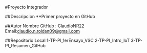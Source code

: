 #Proyecto Integrador

##Descripcion 
**Primer proyecto en GitHub

##Autor
Nombre GitHub : ClaudioNR22
Email:claudio.n.roldan09@gmail.com

##Repositorio Local
1-TP-PI_1erEnsayo_VSC
2-TP-PI_Intro_IoT
3-TP-PI_Resumen_GitHub
